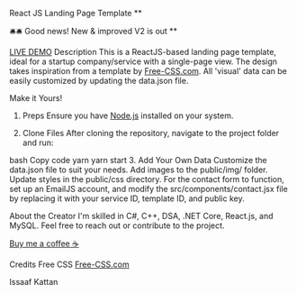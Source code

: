 React JS Landing Page Template
**

🛎️🛎️ Good news! New & improved V2 is out
**

<a href="https://react-landing-page-template-93ne.vercel.app/">LIVE DEMO</a>
Description
This is a ReactJS-based landing page template, ideal for a startup company/service with a single-page view. The design takes inspiration from a template by <a href="https://www.free-css.com/assets/files/free-css-templates/preview/page234/interact/">Free-CSS.com</a>.
All 'visual' data can be easily customized by updating the data.json file.

Make it Yours!
1. Preps
Ensure you have <a href="https://nodejs.org/">Node.js</a> installed on your system.

2. Clone Files
After cloning the repository, navigate to the project folder and run:

bash
Copy code
yarn
yarn start
3. Add Your Own Data
Customize the data.json file to suit your needs.
Add images to the public/img/ folder.
Update styles in the public/css directory.
For the contact form to function, set up an EmailJS account, and modify the src/components/contact.jsx file by replacing it with your service ID, template ID, and public key.

About the Creator
I'm skilled in C#, C++, DSA, .NET Core, React.js, and MySQL.
Feel free to reach out or contribute to the project.

<a href="https://www.buymeacoffee.com/issaaf">Buy me a coffee ☕️</a>

Credits
Free CSS
<a href="https://www.free-css.com/assets/files/free-css-templates/preview/page234/interact/">Free-CSS.com</a>

Issaaf Kattan
